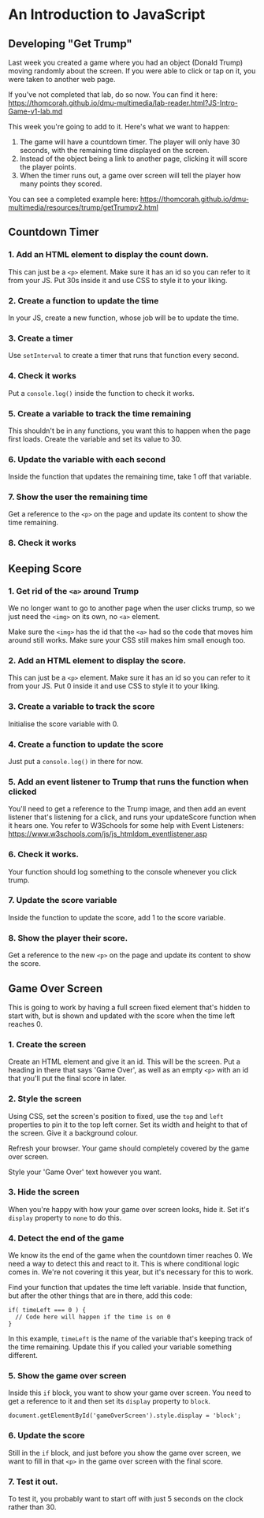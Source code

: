 # An Introduction to JavaScript

## Developing "Get Trump"

Last week you created a game where you had an object (Donald Trump) moving randomly about the screen. If you were able to click or tap on it, you were taken to another web page.

If you've not completed that lab, do so now. You can find it here: <https://thomcorah.github.io/dmu-multimedia/lab-reader.html?JS-Intro-Game-v1-lab.md>

This week you're going to add to it. Here's what we want to happen:

1. The game will have a countdown timer. The player will only have 30 seconds, with the remaining time displayed on the screen.
2. Instead of the object being a link to another page, clicking it will score the player points.
3. When the timer runs out, a game over screen will tell the player how many points they scored.

You can see a completed example here: <https://thomcorah.github.io/dmu-multimedia/resources/trump/getTrumpv2.html>

## Countdown Timer

### 1. Add an HTML element to display the count down.

This can just be a `<p>` element. Make sure it has an id so you can refer to it from your JS. Put 30s inside it and use CSS to style it to your liking.

### 2. Create a function to update the time

In your JS, create a new function, whose job will be to update the time.

### 3. Create a timer

Use `setInterval` to create a timer that runs that function every second.

### 4. Check it works

Put a `console.log()` inside the function to check it works.

### 5. Create a variable to track the time remaining

This shouldn't be in any functions, you want this to happen when the page first loads. Create the variable and set its value to 30.

### 6. Update the variable with each second

Inside the function that updates the remaining time, take 1 off that variable.

### 7. Show the user the remaining time

Get a reference to the `<p>` on the page and update its content to show the time remaining.

### 8. Check it works

## Keeping Score

### 1. Get rid of the `<a>` around Trump

We no longer want to go to another page when the user clicks trump, so we just need the `<img>` on its own, no `<a>` element.

Make sure the `<img>` has the id that the `<a>` had so the code that moves him around still works. Make sure your CSS still makes him small enough too.

### 2. Add an HTML element to display the score.

This can just be a `<p>` element. Make sure it has an id so you can refer to it from your JS. Put 0 inside it and use CSS to style it to your liking.

### 3. Create a variable to track the score

Initialise the score variable with 0.

### 4. Create a function to update the score

Just put a `console.log()` in there for now.

### 5. Add an event listener to Trump that runs the function when clicked

You'll need to get a reference to the Trump image, and then add an event listener that's listening for a click, and runs your updateScore function when it hears one. You refer to W3Schools for some help with Event Listeners: <https://www.w3schools.com/js/js_htmldom_eventlistener.asp>

### 6. Check it works.

Your function should log something to the console whenever you click trump.

### 7. Update the score variable

Inside the function to update the score, add 1 to the score variable.

### 8. Show the player their score.

Get a reference to the new `<p>` on the page and update its content to show the score.

## Game Over Screen

This is going to work by having a full screen fixed element that's hidden to start with, but is shown and updated with the score when the time left reaches 0.

### 1. Create the screen

Create an HTML element and give it an id. This will be the screen. Put a heading in there that says 'Game Over', as well as an empty `<p>` with an id that you'll put the final score in later.

### 2. Style the screen

Using CSS, set the screen's position to fixed, use the `top` and `left` properties to pin it to the top left corner. Set its width and height to that of the screen. Give it a background colour.

Refresh your browser. Your game should completely covered by the game over screen.

Style your 'Game Over' text however you want.

### 3. Hide the screen

When you're happy with how your game over screen looks, hide it. Set it's `display` property to `none` to do this.

### 4. Detect the end of the game

We know its the end of the game when the countdown timer reaches 0. We need a way to detect this and react to it. This is where conditional logic comes in. We're not covering it this year, but it's necessary for this to work.

Find your function that updates the time left variable. Inside that function, but after the other things that are in there, add this code:

```JS
if( timeLeft === 0 ) {
  // Code here will happen if the time is on 0
}
```

In this example, `timeLeft` is the name of the variable that's keeping track of the time remaining. Update this if you called your variable something different.

### 5. Show the game over screen

Inside this `if` block, you want to show your game over screen. You need to get a reference to it and then set its `display` property to `block`.

```JS
document.getElementById('gameOverScreen').style.display = 'block';
```

### 6. Update the score

Still in the `if` block, and just before you show the game over screen, we want to fill in that `<p>` in the game over screen with the final score.

### 7. Test it out.

To test it, you probably want to start off with just 5 seconds on the clock rather than 30.
